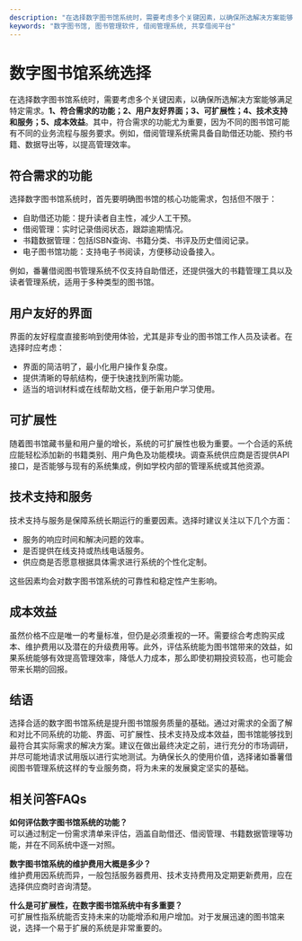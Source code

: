 ```yaml
---
description: "在选择数字图书馆系统时，需要考虑多个关键因素，以确保所选解决方案能够满足特定需求。**1、符合需求的功能；2、用户友好界面；3、可扩展性；4、技术支持和服务；5、成本效益**。其中，符合需求的功能尤为重要，因为不同的图书馆可能有不同的业务流程与服务要求。例如，借阅管理系统需具备自助借还功能、预约书籍、数据导出等，以提高管理效率。"
keywords: "数字图书馆, 图书管理软件, 借阅管理系统, 共享借阅平台"
---
```

# 数字图书馆系统选择

在选择数字图书馆系统时，需要考虑多个关键因素，以确保所选解决方案能够满足特定需求。**1、符合需求的功能；2、用户友好界面；3、可扩展性；4、技术支持和服务；5、成本效益**。其中，符合需求的功能尤为重要，因为不同的图书馆可能有不同的业务流程与服务要求。例如，借阅管理系统需具备自助借还功能、预约书籍、数据导出等，以提高管理效率。

## 符合需求的功能

选择数字图书馆系统时，首先要明确图书馆的核心功能需求，包括但不限于：

- 自助借还功能：提升读者自主性，减少人工干预。
- 借阅管理：实时记录借阅状态，跟踪逾期情况。
- 书籍数据管理：包括ISBN查询、书籍分类、书评及历史借阅记录。
- 电子图书馆功能：支持电子书阅读，方便移动设备接入。
  
例如，番薯借阅图书管理系统不仅支持自助借还，还提供强大的书籍管理工具以及读者管理系统，适用于多种类型的图书馆。

## 用户友好的界面

界面的友好程度直接影响到使用体验，尤其是非专业的图书馆工作人员及读者。在选择时应考虑：

- 界面的简洁明了，最小化用户操作复杂度。
- 提供清晰的导航结构，便于快速找到所需功能。
- 适当的培训材料或在线帮助文档，便于新用户学习使用。

## 可扩展性

随着图书馆藏书量和用户量的增长，系统的可扩展性也极为重要。一个合适的系统应能轻松添加新的书籍类别、用户角色及功能模块。调查系统供应商是否提供API接口，是否能够与现有的系统集成，例如学校内部的管理系统或其他资源。

## 技术支持和服务

技术支持与服务是保障系统长期运行的重要因素。选择时建议关注以下几个方面：

- 服务的响应时间和解决问题的效率。
- 是否提供在线支持或热线电话服务。
- 供应商是否愿意根据具体需求进行系统的个性化定制。

这些因素均会对数字图书馆系统的可靠性和稳定性产生影响。

## 成本效益

虽然价格不应是唯一的考量标准，但仍是必须重视的一环。需要综合考虑购买成本、维护费用以及潜在的升级费用等。此外，评估系统能为图书馆带来的效益，如果系统能够有效提高管理效率，降低人力成本，那么即使初期投资较高，也可能会带来长期的回报。

## 结语

选择合适的数字图书馆系统是提升图书馆服务质量的基础。通过对需求的全面了解和对比不同系统的功能、界面、可扩展性、技术支持及成本效益，图书馆能够找到最符合其实际需求的解决方案。建议在做出最终决定之前，进行充分的市场调研，并尽可能地请求试用版以进行实地测试。为确保长久的使用价值，选择诸如番薯借阅图书管理系统这样的专业服务商，将为未来的发展奠定坚实的基础。

## 相关问答FAQs

**如何评估数字图书馆系统的功能？**  
可以通过制定一份需求清单来评估，涵盖自助借还、借阅管理、书籍数据管理等功能，并在不同系统中逐一对照。

**数字图书馆系统的维护费用大概是多少？**  
维护费用因系统而异，一般包括服务器费用、技术支持费用及定期更新费用，应在选择供应商时咨询清楚。

**什么是可扩展性，在数字图书馆系统中有多重要？**  
可扩展性指系统能否支持未来的功能增添和用户增加。对于发展迅速的图书馆来说，选择一个易于扩展的系统是非常重要的。
